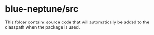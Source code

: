 # blue-neptune/src

This folder contains source code that will automatically be added to the classpath when
the package is used.
